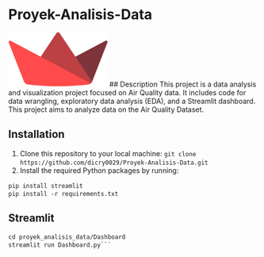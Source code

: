 # Proyek-Analisis-Data
<img src="Dashboard/Logo.png" alt="drawing" width="200"/>
## Description
This project is a data analysis and visualization project focused on Air Quality data. It includes code for data wrangling, exploratory data analysis (EDA), and a Streamlit dashboard. This project aims to analyze data on the Air Quality Dataset.

## Installation
1. Clone this repository to your local machine:
```git clone https://github.com/dicry0029/Proyek-Analisis-Data.git```
2. Install the required Python packages by running:
```
pip install streamlit
pip install -r requirements.txt
```

## Streamlit
```
cd proyek_analisis_data/Dashboard
streamlit run Dashboard.py```
